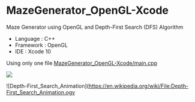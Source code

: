 # MazeGenerator_OpenGL-Xcode
Maze Generator using OpenGL and  Depth-First Search (DFS) Algorithm

- Language : C++
- Framework : OpenGL
- IDE : Xcode 10

Using only one file [MazeGenerator_OpenGL-Xcode/main.cpp](MazeGenerator_OpenGL-Xcode/main.cpp)

![](https://github.com/ballber/MazeGenerator_OpenGL-Xcode/blob/master/screenshot-maze_gen.png)

![Depth-First_Search_Animation](https://en.wikipedia.org/wiki/File:Depth-First_Search_Animation.ogv
